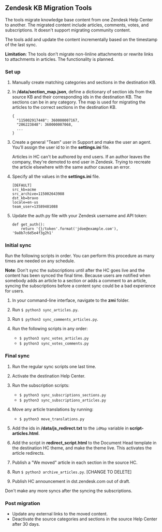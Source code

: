 ## Zendesk KB Migration Tools

The tools migrate knowledge base content from one Zendesk Help Center to another. The migrated content include articles, comments, votes, and subscriptions. It doesn't support migrating community content.

The tools add and update the content incrementally based on the timestamp of the last sync.

**Limitation**: The tools don't migrate non-linline attachments or rewrite links to attachments in articles. The functionality is planned.

### Set up

1. Manually create matching categories and sections in the destination KB.

2. In **/data/section_map.json**, define a dictionary of section ids from the source KB and their corresponding ids in the destination KB. The sections can be in any category. The map is used for migrating the articles to the correct sections in the destination KB.

	```
	{
      "115002917448": 360000007167,
      "206223848": 360000007068,
      ...
    }
	```

3. Create a general "Team" user in Support and make the user an agent. You'll assign the user id to in the **settings.ini** file.

	Articles in HC can't be authored by end users. If an author leaves the company, they're demoted to end user in Zendesk. Trying to recreate the article elsewhere with the same author causes an error.

4. Specify all the values in the **settings.ini** file.

	```
	[DEFAULT]
    src_kb=acme
    src_archive=115002643988
    dst_kb=bravo
    locale=en-us
    team_user=13589481088
	```

5. Update the auth.py file with your Zendesk username and API token:

    ```
    def get_auth():
        return '{}/token'.format('jdoe@example.com'), '9a8b7c6d5e4f3g2h1'
    ```

### Initial sync

Run the following scripts in order. You can perform this procedure as many times are needed on any schedule. 

**Note**: Don't sync the subscriptions until after the HC goes live and the content has been synced the final time. Because users are notified when somebody adds an article to a section or adds a comment to an article, syncing the subscriptions before a content sync could be a bad experience for users.

1. In your command-line interface, navigate to the **zmi** folder.

2. Run `$ python3 sync_articles.py`.

3. Run `$ python3 sync_comments_articles.py`.

4. Run the following scripts in any order:
    - `$ python3 sync_votes_articles.py`
    - `$ python3 sync_votes_comments.py`


### Final sync

1. Run the regular sync scripts one last time.

2. Activate the destination Help Center.

3. Run the subscription scripts:
    - `$ python3 sync_subscriptions_sections.py`
    - `$ python3 sync_subscriptions_articles.py`

4. Move any article translations by running:
    - `$ python3 move_translations.py`

5. Add the ids in **/data/js_redirect.txt** to the `idMap` variable in **script-articles.html**.

6. Add the script in **redirect_script.html** to the Document Head template in the destination HC theme, and make the theme live. This activates the article redirects.

5. Publish a "We moved" article in each section in the source HC.

6. Run `$ python3 archive_articles.py`. [CHANGE TO DELETE]

8. Publish HC announcement in dst.zendesk.com out of draft.

Don't make any more syncs after the syncing the subscriptions.


### Post migration

- Update any external links to the moved content.
- Deactivate the source categories and sections in the source Help Center after 30 days.

